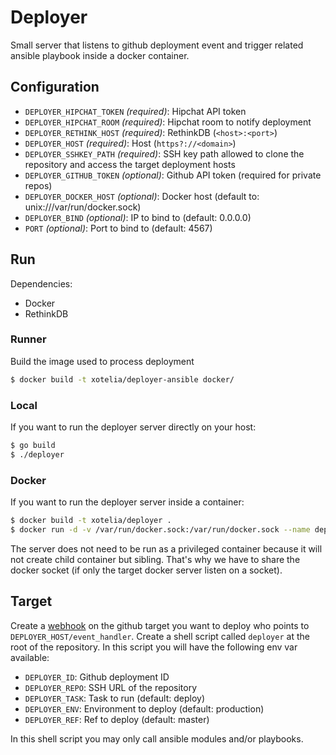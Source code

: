 # Deployer

Small server that listens to github deployment event and trigger related ansible playbook inside a docker container.

## Configuration

* `DEPLOYER_HIPCHAT_TOKEN` _(required)_: Hipchat API token
* `DEPLOYER_HIPCHAT_ROOM` _(required)_: Hipchat room to notify deployment
* `DEPLOYER_RETHINK_HOST` _(required)_: RethinkDB (`<host>:<port>`)
* `DEPLOYER_HOST` _(required)_: Host (`https?://<domain>`)
* `DEPLOYER_SSHKEY_PATH` _(required)_: SSH key path allowed to clone the repository and access the target deployment hosts
* `DEPLOYER_GITHUB_TOKEN` _(optional)_: Github API token (required for private repos)
* `DEPLOYER_DOCKER_HOST` _(optional)_: Docker host (default to: unix:///var/run/docker.sock)
* `DEPLOYER_BIND` _(optional)_: IP to bind to (default: 0.0.0.0)
* `PORT` _(optional)_: Port to bind to (default: 4567)

## Run

Dependencies:

* Docker
* RethinkDB

### Runner

Build the image used to process deployment

```bash
$ docker build -t xotelia/deployer-ansible docker/
```

### Local

If you want to run the deployer server directly on your host:

```bash
$ go build
$ ./deployer
```

### Docker

If you want to run the deployer server inside a container:

```bash
$ docker build -t xotelia/deployer .
$ docker run -d -v /var/run/docker.sock:/var/run/docker.sock --name deployer [OPTIONS] xotelia/deployer
```

The server does not need to be run as a privileged container because it will not create child container but sibling. That's why we have to share the docker socket (if only the target docker server listen on a socket).

## Target

Create a [webhook](https://developer.github.com/webhooks/creating/) on the github target you want to deploy who points to `DEPLOYER_HOST/event_handler`.
Create a shell script called `deployer` at the root of the repository. In this script you will have the following env var available:

* `DEPLOYER_ID`: Github deployment ID
* `DEPLOYER_REPO`: SSH URL of the repository
* `DEPLOYER_TASK`: Task to run (default: deploy)
* `DEPLOYER_ENV`: Environment to deploy (default: production)
* `DEPLOYER_REF`: Ref to deploy (default: master)

In this shell script you may only call ansible modules and/or playbooks.
